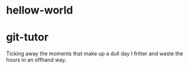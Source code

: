 # hellow-world
git-tutor
=======
Ticking away the moments that make up a dull day
I fritter and waste the hours in an offhand way.
